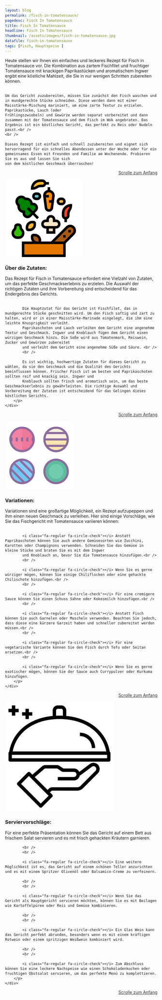 ```yaml
---
layout: blog
permalink: /fisch-in-tomatensauce/
pagedesc: Fisch In Tomatensauce
title: Fisch In Tomatensauce
headline: Fisch In Tomatensauce
thumbnail: /assets/images/fisch-in-tomatensauce.jpg
datafile: fisch-in-tomatensauce
tags: [Fisch, Hauptspeise ]
---
```

<!-- Einleitungstext -->
<p>
    Heute stellen wir Ihnen ein einfaches und leckeres Rezept für Fisch in Tomatensauce vor. Die Kombination aus zartem Fischfilet und fruchtiger Tomatensauce mit knackigen Paprikastücken und aromatischem Ingwer ergibt eine köstliche
    Mahlzeit, die Sie in nur wenigen Schritten zubereiten können.<br />
    <br />

    Um das Gericht zuzubereiten, müssen Sie zunächst den Fisch waschen und in mundgerechte Stücke schneiden. Diese werden dann mit einer Maisstärke-Mischung mariniert, um eine zarte Textur zu erzielen. Paprikastücke, Lauch (oder
    Frühlingszwiebeln) und Gewürze werden separat vorbereitet und dann zusammen mit der Tomatensauce und dem Fisch im Wok angebraten. Das Ergebnis ist ein köstliches Gericht, das perfekt zu Reis oder Nudeln passt.<br />
    <br />

    Dieses Rezept ist einfach und schnell zuzubereiten und eignet sich hervorragend für ein schnelles Abendessen unter der Woche oder für ein gemeinsames Essen mit Freunden und Familie am Wochenende. Probieren Sie es aus und lassen Sie sich
    von dem köstlichen Geschmack überraschen!
</p>
<p style="text-align: right;">
    <a href="#" style="color: #333">Scrolle zum Anfang <i class="fa-solid fa-chevron-up"></i></a>
</p>
<!-- Zutaten> -->
<div class="row" style="margin-bottom: 20px;">
    <div class="col-12 col-lg-4">
        <img src="/assets/images/zutaten.png" alt="Zutaten" />
    </div>
    <div class="col-12 col-lg">
        <h3>Über die Zutaten:</h3>
        <p>
            Das Rezept für Fisch in Tomatensauce erfordert eine Vielzahl von Zutaten, um das perfekte Geschmackserlebnis zu erzielen. Die Auswahl der richtigen Zutaten und ihre Vorbereitung sind entscheidend für das Endergebnis des
            Gerichts. <br />
            <br />

            Die Hauptzutat für das Gericht ist Fischfilet, das in mundgerechte Stücke geschnitten wird. Um den Fisch saftig und zart zu halten, wird er in einer Maisstärke-Marinade eingelegt, die ihm eine leichte Knusprigkeit verleiht.
            Paprikaschoten und Lauch verleihen dem Gericht eine angenehme Textur und Geschmack. Ingwer und Knoblauch fügen dem Gericht einen würzigen Geschmack hinzu. Die Soße wird aus Tomatenmark, Reiswein, Zucker und Gewürzen zubereitet
            und verleiht dem Gericht eine angenehme Süße und Säure. <br />
            <br />

            Es ist wichtig, hochwertige Zutaten für dieses Gericht zu wählen, da sie den Geschmack und die Qualität des Gerichts beeinflussen können. Frischer Fisch ist am besten und Paprikaschoten sollten reif und knackig sein. Ingwer und
            Knoblauch sollten frisch und aromatisch sein, um das beste Geschmackserlebnis zu gewährleisten. Die richtige Auswahl und Vorbereitung der Zutaten ist entscheidend für das Gelingen dieses köstlichen Gerichts.
        </p>
    </div>
</div>
<p style="text-align: right;">
    <a href="#" style="color: #333">Scrolle zum Anfang <i class="fa-solid fa-chevron-up"></i></a>
</p>
<!-- Variationen -->
<div class="row" style="margin-bottom: 20px;">
    <div class="col-12 col-lg-4">
        <img src="/assets/images/variations.png" alt="Variationen" />
    </div>
    <div class="col-12 col-lg">
        <h3>Variationen:</h3>
        <p>
            Variationen sind eine großartige Möglichkeit, ein Rezept aufzupeppen und ihm einen neuen Geschmack zu verleihen. Hier sind einige Vorschläge, wie Sie das Fischgericht mit Tomatensauce variieren können:<br />
            <br />

            <i class="fa-regular fa-circle-check"></i> Anstatt Paprikaschoten können Sie auch andere Gemüsesorten wie Zucchini, Karotten oder Champignons verwenden. Schneiden Sie das Gemüse in kleine Stücke und braten Sie es mit dem Ingwer
            und Knoblauch an, bevor Sie die Tomatensauce hinzufügen.<br />
            <br />

            <i class="fa-regular fa-circle-check"></i> Wenn Sie es gerne würziger mögen, können Sie einige Chiliflocken oder eine gehackte Chilischote hinzufügen.<br />
            <br />

            <i class="fa-regular fa-circle-check"></i> Für eine cremigere Sauce können Sie einen Schuss Sahne oder Kokosmilch hinzufügen.<br />
            <br />

            <i class="fa-regular fa-circle-check"></i> Anstatt Fisch können Sie auch Garnelen oder Muscheln verwenden. Beachten Sie jedoch, dass diese eine kürzere Garzeit haben und schneller zubereitet werden müssen.<br />
            <br />

            <i class="fa-regular fa-circle-check"></i> Für eine vegetarische Variante können Sie den Fisch durch Tofu oder Seitan ersetzen.<br />
            <br />

            <i class="fa-regular fa-circle-check"></i> Wenn Sie es gerne exotischer mögen, können Sie der Sauce auch Currypulver oder Kurkuma hinzufügen.
        </p>
    </div>
</div>
<p style="text-align: right;">
    <a href="#" style="color: #333">Scrolle zum Anfang <i class="fa-solid fa-chevron-up"></i></a>
</p>
<!-- Serviervorschläge -->
<div class="row" style="margin-bottom: 20px;">
    <div class="col-12 col-lg-4">
        <img src="/assets/images/serving-tips.jpg" alt="Variationen" />
    </div>
    <div class="col-12 col-lg">
        <h3>Serviervorschläge:</h3>
        <p>
            <i class="fa-regular fa-circle-check"></i> Für eine perfekte Präsentation können Sie das Gericht auf einem Bett aus frischem Salat servieren und es mit frisch gehackten Kräutern garnieren.

            <br />
            <br />

            <i class="fa-regular fa-circle-check"></i> Eine weitere Möglichkeit ist es, das Gericht auf einem schönen Teller anzurichten und es mit einem Spritzer Olivenöl oder Balsamico-Creme zu verfeinern.

            <br />
            <br />

            <i class="fa-regular fa-circle-check"></i> Wenn Sie das Gericht als Hauptgericht servieren möchten, können Sie es mit Beilagen wie Kartoffelpüree oder Reis und Gemüse kombinieren.

            <br />
            <br />

            <i class="fa-regular fa-circle-check"></i> Ein Glas Wein kann das Gericht perfekt abrunden, besonders wenn es mit einem kräftigen Rotwein oder einem spritzigen Weißwein kombiniert wird.

            <br />
            <br />

            <i class="fa-regular fa-circle-check"></i> Zum Abschluss können Sie eine leckere Nachspeise wie einen Schokoladenkuchen oder fruchtigen Obstsalat servieren, um das perfekte Menü zu komplettieren.
        </p>
    </div>
</div>
<p style="text-align: right;">
    <a href="#" style="color: #333">Scrolle zum Anfang <i class="fa-solid fa-chevron-up"></i></a>
</p>